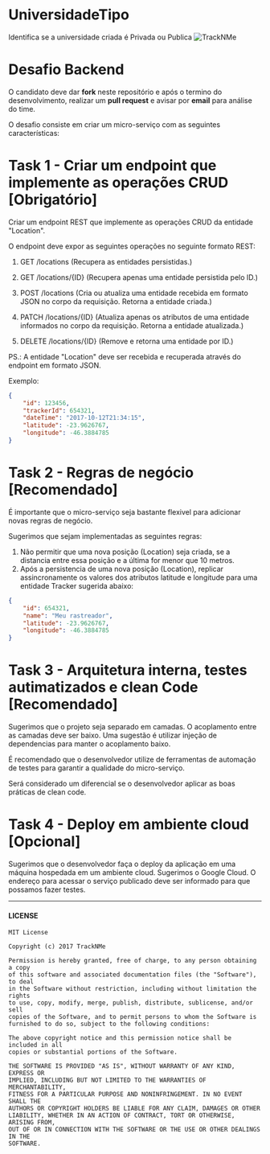 # UniversidadeTipo
Identifica se a universidade criada é Privada ou Publica
![TrackNMe](https://www.tracknme.com.br/app/images/logo-tracknme.png)


# Desafio Backend

O candidato deve dar **fork** neste repositório e após o termino do desenvolvimento, realizar um **pull request** e avisar por **email** para análise do time.

O desafio consiste em criar um micro-serviço com as seguintes características:

# Task 1 - Criar um endpoint que implemente as operações CRUD [Obrigatório]

Criar um endpoint REST que implemente as operações CRUD da entidade "Location".

O endpoint deve expor as seguintes operações no seguinte formato REST:

1) GET /locations
(Recupera as entidades persistidas.)

2) GET /locations/{ID}
(Recupera apenas uma entidade persistida pelo ID.)

3) POST /locations
(Cria ou atualiza uma entidade recebida em formato JSON no corpo da requisição. Retorna a entidade criada.)

4) PATCH /locations/{ID}
(Atualiza apenas os atributos de uma entidade informados no corpo da requisição. Retorna a entidade atualizada.)

5) DELETE /locations/{ID}
(Remove e retorna uma entidade por ID.)

PS.: A entidade "Location" deve ser recebida e recuperada através do endpoint em formato JSON.

Exemplo:
``` json
{
    "id": 123456,
    "trackerId": 654321,
    "dateTime": "2017-10-12T21:34:15",
    "latitude": -23.9626767,
    "longitude": -46.3884785
}
```


# Task 2 - Regras de negócio [Recomendado]

É importante que o micro-serviço seja bastante flexivel para adicionar novas regras de negócio.

Sugerimos que sejam implementadas as seguintes regras:
1) Não permitir que uma nova posição (Location) seja criada, se a distancia entre essa posição e a última for menor que 10 metros.
2) Após a persistencia de uma nova posição (Location), replicar assincronamente os valores dos atributos latitude e longitude para uma entidade Tracker sugerida abaixo:

``` json
{
    "id": 654321,
    "name": "Meu rastreador",
    "latitude": -23.9626767,
    "longitude": -46.3884785
}
```


# Task 3 - Arquitetura interna, testes autimatizados e clean Code [Recomendado]

Sugerimos que o projeto seja separado em camadas. O acoplamento entre as camadas deve ser baixo. Uma sugestão é utilizar injeção de dependencias para manter o acoplamento baixo.

É recomendado que o desenvolvedor utilize de ferramentas de automação de testes para garantir a qualidade do micro-serviço.

Será considerado um diferencial se o desenvolvedor aplicar as boas práticas de clean code.


# Task 4 - Deploy em ambiente cloud [Opcional]

Sugerimos que o desenvolvedor faça o deploy da aplicação em uma máquina hospedada em um ambiente cloud. Sugerimos o Google Cloud. O endereço para acessar o serviço publicado deve ser informado para que possamos fazer testes.



---
#### LICENSE
```
MIT License

Copyright (c) 2017 TrackNMe

Permission is hereby granted, free of charge, to any person obtaining a copy
of this software and associated documentation files (the "Software"), to deal
in the Software without restriction, including without limitation the rights
to use, copy, modify, merge, publish, distribute, sublicense, and/or sell
copies of the Software, and to permit persons to whom the Software is
furnished to do so, subject to the following conditions:

The above copyright notice and this permission notice shall be included in all
copies or substantial portions of the Software.

THE SOFTWARE IS PROVIDED "AS IS", WITHOUT WARRANTY OF ANY KIND, EXPRESS OR
IMPLIED, INCLUDING BUT NOT LIMITED TO THE WARRANTIES OF MERCHANTABILITY,
FITNESS FOR A PARTICULAR PURPOSE AND NONINFRINGEMENT. IN NO EVENT SHALL THE
AUTHORS OR COPYRIGHT HOLDERS BE LIABLE FOR ANY CLAIM, DAMAGES OR OTHER
LIABILITY, WHETHER IN AN ACTION OF CONTRACT, TORT OR OTHERWISE, ARISING FROM,
OUT OF OR IN CONNECTION WITH THE SOFTWARE OR THE USE OR OTHER DEALINGS IN THE
SOFTWARE.
```

